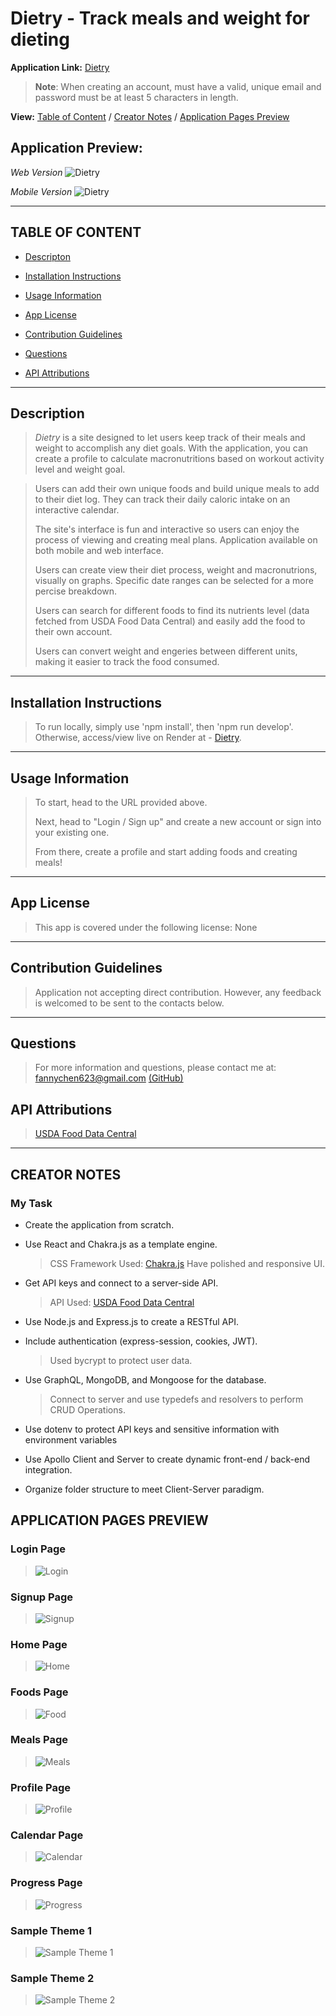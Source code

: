 # Dietry - Track meals and weight for dieting

**Application Link:** [Dietry](https://dietry.onrender.com)
>**Note**: When creating an account, must have a valid, unique email and password must be at least 5 characters in length.

**View:** [Table of Content](#table-of-content) / [Creator Notes](#creator-notes) / [Application Pages Preview](#application-pages-preview)

**Application Preview:**
-
*Web Version*
![Dietry](./client/public/screenshots/dietry.gif "web preview")

*Mobile Version*
![Dietry](./client/public/screenshots/mobile.gif "mobile preview")

---

## **TABLE OF CONTENT**

* [Descripton](#description)

* [Installation Instructions](#installation-instructions)

* [Usage Information](#usage-information)

* [App License](#app-license)

* [Contribution Guidelines](#contribution-guidelines)

* [Questions](#questions)

* [API Attributions](#api-attributions)

---

## Description

> *Dietry* is a site designed to let users keep track of their meals and weight to accomplish any diet goals. With the application, you can create a profile to calculate macronutritions based on workout activity level and weight goal. 
   
> Users can add their own unique foods and build unique meals to add to their diet log. They can track their daily caloric intake on an interactive calendar.
>
> The site's interface is fun and interactive so users can enjoy the process of viewing and creating meal plans. Application available on both mobile and web interface.
>
> Users can create view their diet process, weight and macronutrions, visually on graphs. Specific date ranges can be selected for a more percise breakdown.
>
> Users can search for different foods to find its nutrients level (data fetched from USDA Food Data Central) and easily add the food to their own account.
>
> Users can convert weight and engeries between different units, making it easier to track the food consumed.

---

## Installation Instructions 

> To run locally, simply use 'npm install', then 'npm run develop'. Otherwise, access/view live on Render at - [Dietry](https://dietry.onrender.com).

---

## Usage Information 

> To start, head to the URL provided above. 
>
> Next, head to "Login / Sign up" and create a new account or sign into your existing one.
>
> From there, create a profile and start adding foods and creating meals!

---

## App License 

> This app is covered under the following license: None

---

## Contribution Guidelines 

> Application not accepting direct contribution.
> However, any feedback is welcomed to be sent to the contacts below.

---

## Questions 

> For more information and questions, please contact me at:
> <fannychen623@gmail.com> [(GitHub)](https://github.com/fannychen623)

## API Attributions
> [USDA Food Data Central](https://fdc.nal.usda.gov/index.html)

---

## **CREATOR NOTES**

### **My Task**
* Create the application from scratch. 

* Use React and Chakra.js as a template engine.
   > CSS Framework Used: [Chakra.js](https://chakra-ui.com/)
   > Have polished and responsive UI.

* Get API keys and connect to a server-side API.
   > API Used: [USDA Food Data Central](https://fdc.nal.usda.gov/api-guide.html)

* Use Node.js and Express.js to create a RESTful API.

* Include authentication (express-session, cookies, JWT).
   > Used bycrypt to protect user data.

* Use GraphQL, MongoDB, and Mongoose for the database.
   > Connect to server and use typedefs and resolvers to perform CRUD Operations.

* Use dotenv to protect API keys and sensitive information with environment variables

* Use Apollo Client and Server to create dynamic front-end / back-end integration.

* Organize folder structure to meet Client-Server paradigm. 

## **APPLICATION PAGES PREVIEW**
### Login Page
>![Login](./client/public/screenshots/login.png "login page")
### Signup Page
>![Signup](./client/public/screenshots/signup.png "signup page")
### Home Page
>![Home](./client/public/screenshots/homepage.png "home page")
### Foods Page
>![Food](./client/public/screenshots/foods.png "foods page")
### Meals Page
>![Meals](./client/public/screenshots/meals.png "meals page")
### Profile Page
>![Profile](./client/public/screenshots/profile.png "profile page")
### Calendar Page
>![Calendar](./client/public/screenshots/calendar.png "calendar page")
### Progress Page
>![Progress](./client/public/screenshots/progress.png "progress page")
### Sample Theme 1
>![Sample Theme 1](./client/public/screenshots/theme1.png "theme 1")
### Sample Theme 2
>![Sample Theme 2](./client/public/screenshots/theme2.png "theme 2")